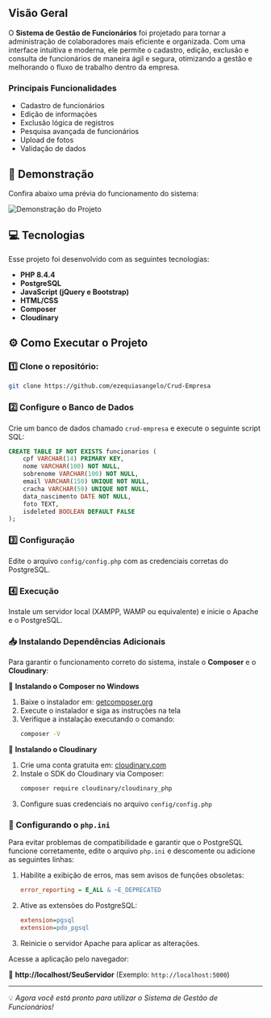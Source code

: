 ##  Visão Geral

O **Sistema de Gestão de Funcionários** foi projetado para tornar a administração de colaboradores mais eficiente e organizada. Com uma interface intuitiva e moderna, ele permite o cadastro, edição, exclusão e consulta de funcionários de maneira ágil e segura, otimizando a gestão e melhorando o fluxo de trabalho dentro da empresa.

###  Principais Funcionalidades
-  Cadastro de funcionários
-  Edição de informações
-  Exclusão lógica de registros
-  Pesquisa avançada de funcionários
-  Upload de fotos
-  Validação de dados

## 🎥 Demonstração

Confira abaixo uma prévia do funcionamento do sistema:

![Demonstração do Projeto](assets/img/video.gif)


## 💻 Tecnologias

Esse projeto foi desenvolvido com as seguintes tecnologias:

-  **PHP 8.4.4**
-  **PostgreSQL**
-  **JavaScript (jQuery e Bootstrap)**
-  **HTML/CSS**
-  **Composer**
-  **Cloudinary**

## ⚙️ Como Executar o Projeto

### 1️⃣ Clone o repositório:

```bash
git clone https://github.com/ezequiasangelo/Crud-Empresa
```

### 2️⃣ Configure o Banco de Dados

Crie um banco de dados chamado `crud-empresa` e execute o seguinte script SQL:

```sql
CREATE TABLE IF NOT EXISTS funcionarios (
    cpf VARCHAR(14) PRIMARY KEY,
    nome VARCHAR(100) NOT NULL,
    sobrenome VARCHAR(100) NOT NULL,
    email VARCHAR(150) UNIQUE NOT NULL,
    cracha VARCHAR(50) UNIQUE NOT NULL,
    data_nascimento DATE NOT NULL,
    foto TEXT,
    isdeleted BOOLEAN DEFAULT FALSE
);
```

### 3️⃣ Configuração

Edite o arquivo `config/config.php` com as credenciais corretas do PostgreSQL.

### 4️⃣ Execução

Instale um servidor local (XAMPP, WAMP ou equivalente) e inicie o Apache e o PostgreSQL.

### 📥 Instalando Dependências Adicionais

Para garantir o funcionamento correto do sistema, instale o **Composer** e o **Cloudinary**:

🔹 **Instalando o Composer no Windows**
1. Baixe o instalador em: [getcomposer.org](https://getcomposer.org/download/)
2. Execute o instalador e siga as instruções na tela
3. Verifique a instalação executando o comando:
   ```bash
   composer -V
   ```

🔹 **Instalando o Cloudinary**
1. Crie uma conta gratuita em: [cloudinary.com](https://cloudinary.com/)
2. Instale o SDK do Cloudinary via Composer:
   ```bash
   composer require cloudinary/cloudinary_php
   ```
3. Configure suas credenciais no arquivo `config/config.php`

### 🔧 Configurando o `php.ini`

Para evitar problemas de compatibilidade e garantir que o PostgreSQL funcione corretamente, edite o arquivo `php.ini` e descomente ou adicione as seguintes linhas:

1. Habilite a exibição de erros, mas sem avisos de funções obsoletas:
   ```ini
   error_reporting = E_ALL & ~E_DEPRECATED
   ```
2. Ative as extensões do PostgreSQL:
   ```ini
   extension=pgsql
   extension=pdo_pgsql
   ```
3. Reinicie o servidor Apache para aplicar as alterações.

Acesse a aplicação pelo navegador:

🔗 **http://localhost/SeuServidor** (Exemplo: `http://localhost:5000`)

---

💡 *Agora você está pronto para utilizar o Sistema de Gestão de Funcionários!*


